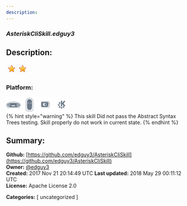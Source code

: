 ```yaml
---
description: 
---
```


### _AsteriskCliSkill.edguy3_  
## Description:  
  
  
![](../.gitbook/assets/star.png)![](../.gitbook/assets/star.png)  
  
### Platform:  
 ![Mark I](../.gitbook/assets/mark-1-icon.png)  ![Mark II](../.gitbook/assets/mark-2-icon.png)  ![Picroft](../.gitbook/assets/picroft-icon.png)  ![plasmoid](../.gitbook/assets/kde.png)   
{% hint style="warning" %}
This skill Did not pass the Abstract Syntax Trees testing. Skill properly do not work in current state.
{% endhint %}
  
## Summary:  
**Github:** [https://github.com/edguy3/AsteriskCliSkill](https://github.com/edguy3/AsteriskCliSkill)  
**Owner:** [@edguy3](https://github.com/edguy3)  
**Created:** 2017 Nov 21 20:14:49 UTC  **Last updated:** 2018 May 29 00:11:12 UTC  
**License:** Apache License 2.0  
  
**Categories:** [ uncategorized ]   
